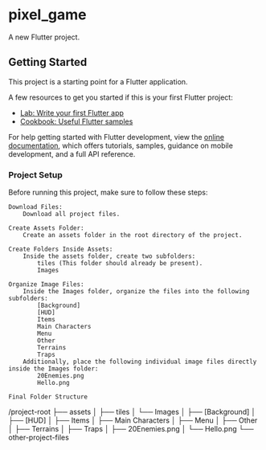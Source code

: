 # pixel_game

A new Flutter project.

## Getting Started

This project is a starting point for a Flutter application.

A few resources to get you started if this is your first Flutter project:

- [Lab: Write your first Flutter app](https://docs.flutter.dev/get-started/codelab)
- [Cookbook: Useful Flutter samples](https://docs.flutter.dev/cookbook)

For help getting started with Flutter development, view the
[online documentation](https://docs.flutter.dev/), which offers tutorials,
samples, guidance on mobile development, and a full API reference.

### Project Setup

Before running this project, make sure to follow these steps:

    Download Files:
        Download all project files.

    Create Assets Folder:
        Create an assets folder in the root directory of the project.

    Create Folders Inside Assets:
        Inside the assets folder, create two subfolders:
            tiles (This folder should already be present).
            Images

    Organize Image Files:
        Inside the Images folder, organize the files into the following subfolders:
            [Background]
            [HUD]
            Items
            Main Characters
            Menu
            Other
            Terrains
            Traps
        Additionally, place the following individual image files directly inside the Images folder:
            20Enemies.png
            Hello.png

    Final Folder Structure

/project-root
├── assets
│   ├── tiles
│   └── Images
│       ├── [Background]
│       ├── [HUD]
│       ├── Items
│       ├── Main Characters
│       ├── Menu
│       ├── Other
│       ├── Terrains
│       ├── Traps
│       ├── 20Enemies.png
│       └── Hello.png
└── other-project-files
